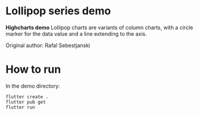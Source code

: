 # Lollipop series demo

**Highcharts demo**
Lollipop charts are variants of column charts, with a circle
        marker for the data value and a line extending to the axis.

Original author: Rafal Sebestjanski

# How to run

In the demo directory:

```
flutter create .
flutter pub get
flutter run
```

